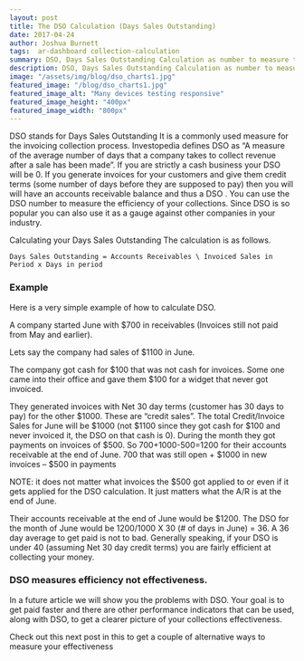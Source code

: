 ```yaml
---
layout: post
title: The DSO Calculation (Days Sales Outstanding)
date: 2017-04-24
author: Joshua Burnett
tags:  ar-dashboard collection-calculation
summary: DSO, Days Sales Outstanding Calculation as number to measure the efficiency of your collections. Example for AR Scenario.
description: DSO, Days Sales Outstanding Calculation as number to measure the efficiency of your collections.
image: "/assets/img/blog/dso_charts1.jpg"
featured_image: "/blog/dso_charts1.jpg"
featured_image_alt: "Many devices testing responsive"
featured_image_height: "400px"
featured_image_width: "800px"
---
```

DSO stands for Days Sales Outstanding
It is a commonly used measure for the invoicing collection process. Investopedia defines DSO as “A measure of the average number of days that a company takes to collect revenue after a sale has been made”. If you are strictly a cash business your DSO will be 0. If you generate invoices for your customers and give them credit terms (some number of days before they are supposed to pay) then you will will have an accounts receivable balance and thus a DSO . You can use the DSO number to measure the efficiency of your collections. Since DSO is so popular you can also use it as a gauge against other companies in your industry.

Calculating your Days Sales Outstanding
The calculation is as follows.

```Days Sales Outstanding = Accounts Receivables \ Invoiced Sales in Period x Days in period```


### Example
Here is a very simple example of how to calculate DSO.

A company started June with $700 in receivables (Invoices still not paid from May and earlier).

Lets say the company had sales of $1100 in June.

The company got cash for $100 that was not cash for invoices. Some one came into their office and gave them $100 for a widget that never got invoiced.

They generated invoices with Net 30 day terms (customer has 30 days to pay) for the other $1000. These are “credit sales”. The total Credit/Invoice Sales for June will be $1000 (not $1100 since they got cash for $100 and never invoiced it, the DSO on that cash is 0).
During the month they got payments on invoices of $500.
So $700+$1000-$500=$1200 for their accounts receivable at the end of June. 700 that was still open + $1000 in new invoices – $500 in payments

NOTE: it does not matter what invoices the $500 got applied to or even if it gets applied for the DSO calculation. It just matters what the A/R is at the end of June.

Their accounts receivable at the end of June would be $1200. The DSO for the month of June would be $1200/$1000 X 30 (# of days in June) = 36.
A 36 day average to get paid is not to bad. Generally speaking, if your DSO is under 40 (assuming Net 30 day credit terms) you are fairly efficient at collecting your money.

### DSO measures efficiency not effectiveness.

In a future article we will show you the problems with DSO. Your goal is to get paid faster and there are other performance indicators that can be used, along with DSO, to get a clearer picture of your collections effectiveness.

Check out this next post in this to get a couple of alternative ways to measure your effectiveness
